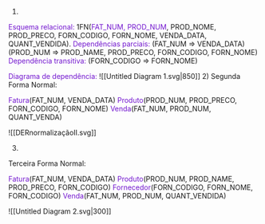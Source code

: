
1) 
<span style="color:#7317cf">Esquema relacional:</span> 1FN(<span style="color:#7317cf">FAT_NUM, PROD_NUM</span>, PROD_NOME, PROD_PRECO, FORN_CODIGO, FORN_NOME, VENDA_DATA, QUANT_VENDIDA).
<span style="color:#7317cf">Dependências parciais:</span> (FAT_NUM => VENDA_DATA) (PROD_NUM => PROD_NAME, PROD_PRECO, FORN_CODIGO, FORN_NOME)
<span style="color:#7317cf">Dependência transitiva:</span> (FORN_CODIGO => FORN_NOME)

<span style="color:#7317cf">Diagrama de dependência:</span> ![[Untitled Diagram 1.svg|850]]
2) 
Segunda Forma Normal:

<span style="color:#7317cf">Fatura</span>(FAT_NUM, VENDA_DATA)
<span style="color:#7317cf">Produto</span>(PROD_NUM, PROD_PRECO, FORN_CODIGO, FORN_NOME)
<span style="color:#7317cf">Venda</span>(FAT_NUM, PROD_NUM, QUANT_VENDA)

![[DERnormalizaçãoII.svg]]                                                                                                


3) 
Terceira Forma Normal: 

<span style="color:#7317cf">Fatura</span>(FAT_NUM, VENDA_DATA)
<span style="color:#7317cf">Produto</span>(PROD_NUM, PROD_NAME, PROD_PRECO, FORN_CODIGO)
<span style="color:#7317cf">Fornecedor</span>(FORN_CODIGO, FORN_NOME, FORN_CODIGO)
<span style="color:#7317cf">Venda</span>(FAT_NUM, PROD_NUM, QUANT_VENDIDA)

![[Untitled Diagram 2.svg|300]]
